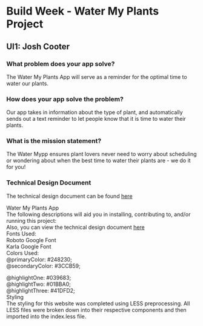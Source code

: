 # Build Week - Water My Plants Project  
## UI1: Josh Cooter  

### What problem does your app solve?  
The Water My Plants App will serve as a reminder for the optimal time to water our plants.  

### How does your app solve the problem?  
Our app takes in information about the type of plant, and automatically sends out a text reminder to let people know that it is time to water their plants.  

### What is the mission statement?  
The Water Mypp ensures plant lovers never need to worry about scheduling or wondering about when the best time to water their plants are - we do it for you!  

### Technical Design Document  
The technical design document can be found [here](https://docs.google.com/document/d/1FAyLaWWjvthPrlgIjr8PdfB98Gg199KdGMB_t9B6cFE/edit)

Water My Plants App  
The following descriptions will aid you in installing, contributing to, and/or running this project:  
Also, you can view the technical design document [here](https://docs.google.com/document/d/1FAyLaWWjvthPrlgIjr8PdfB98Gg199KdGMB_t9B6cFE/edit)  
Fonts Used:  
Roboto Google Font  
Karla Google Font  
Colors Used:  
@primaryColor: #248230;  
@secondaryColor: #3CCB59;  

@highlightOne: #039683;  
@highlightTwo: #01BBA0;  
@highlightThree: #41DFD2;  
Styling  
The styling for this website was completed using LESS preprocessing. All LESS files were broken down into their respective components and then imported into the index.less file.  